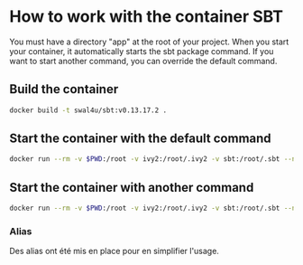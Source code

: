 # How to work with the container SBT

You must have a directory "app" at the root of your project.
When you start your container, it automatically starts the sbt package command.
If you want to start another command, you can override the default command.

## Build the container

```bash
docker build -t swal4u/sbt:v0.13.17.2 .
```

## Start the container with the default command

```bash
docker run --rm -v $PWD:/root -v ivy2:/root/.ivy2 -v sbt:/root/.sbt --name sbt swal4u/sbt:v0.13.17.2
```

## Start the container with another command

```bash
docker run --rm -v $PWD:/root -v ivy2:/root/.ivy2 -v sbt:/root/.sbt --name sbt swal4u/sbt:v0.13.17.2 sbt compile
```

### Alias

Des alias ont été mis en place pour en simplifier l'usage.
